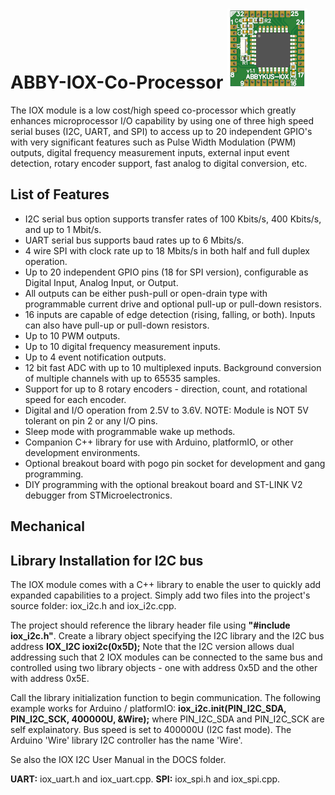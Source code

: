 # ABBY-IOX-Co-Processor ![](/Photos/IOX_TOP_VIEW_SMALL.png)
The IOX module is a low cost/high speed co-processor which greatly enhances microprocessor I/O capability by using one of three high speed serial buses (I2C, UART, and SPI) to access up to 20 independent GPIO's with very significant features such as Pulse Width Modulation (PWM) outputs, digital frequency measurement inputs, external input event detection, rotary encoder support, fast analog to digital conversion, etc.

## List of Features
- I2C serial bus option supports transfer rates of 100 Kbits/s, 400 Kbits/s, and up to 1 Mbit/s.
- UART serial bus supports baud rates up to 6 Mbits/s.
- 4 wire SPI with clock rate up to 18 Mbits/s in both half and full duplex operation.
- Up to 20 independent GPIO pins (18 for SPI version), configurable as Digital Input, Analog Input, or Output.
- All outputs can be either push-pull or open-drain type with programmable current drive and optional pull-up or pull-down resistors.
- 16 inputs are capable of edge detection (rising, falling, or both). Inputs can also have pull-up or pull-down resistors.
- Up to 10 PWM outputs.
- Up to 10 digital frequency measurement inputs.
- Up to 4 event notification outputs.
- 12 bit fast ADC with up to 10 multiplexed inputs. Background conversion of multiple channels with up to 65535 samples.
- Support for up to 8 rotary encoders - direction, count, and rotational speed for each encoder.
- Digital and I/O operation from 2.5V to 3.6V. NOTE: Module is NOT 5V tolerant on pin 2 or any I/O pins.
- Sleep mode with programmable wake up methods.
- Companion C++ library for use with Arduino, platformIO, or other development environments.
- Optional breakout board with pogo pin socket for development and gang programming.
- DIY programming with the optional breakout board and ST-LINK V2 debugger from STMicroelectronics.

## Mechanical 

## Library Installation for I2C bus
The IOX module comes with a C++ library to enable the user to quickly add expanded capabilities to a project. Simply add two files into the project's source folder: iox_i2c.h and iox_i2c.cpp.

The project should reference the library header file using **"#include iox_i2c.h"**.
Create a library object specifying the I2C library and the I2C bus address **IOX_I2C ioxi2c(0x5D);** Note that the I2C version allows dual addressing such that 2 IOX modules can be connected to the same bus and controlled using two library objects - one with address 0x5D and the other with address 0x5E.

Call the library initialization function to begin communication. The following example works for Arduino / platformIO:
**iox_i2c.init(PIN_I2C_SDA, PIN_I2C_SCK, 400000U, &Wire);** where PIN_I2C_SDA and PIN_I2C_SCK are self explainatory. Bus speed is set to 400000U (I2C fast mode). The Arduino 'Wire' library I2C controller has the name 'Wire'.

Se also the IOX I2C User Manual in the DOCS folder.

**UART:** iox_uart.h and iox_uart.cpp.
**SPI:** iox_spi.h and iox_spi.cpp.
